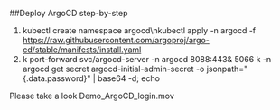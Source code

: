 ##Deploy ArgoCD step-by-step
1. kubectl create namespace argocd\nkubectl apply -n argocd -f https://raw.githubusercontent.com/argoproj/argo-cd/stable/manifests/install.yaml
 2. k port-forward svc/argocd-server -n argocd 8088:443&
 5066  k -n argocd get secret argocd-initial-admin-secret -o jsonpath="{.data.password}" | base64 -d; echo

 Please take a look Demo_ArgoCD_login.mov